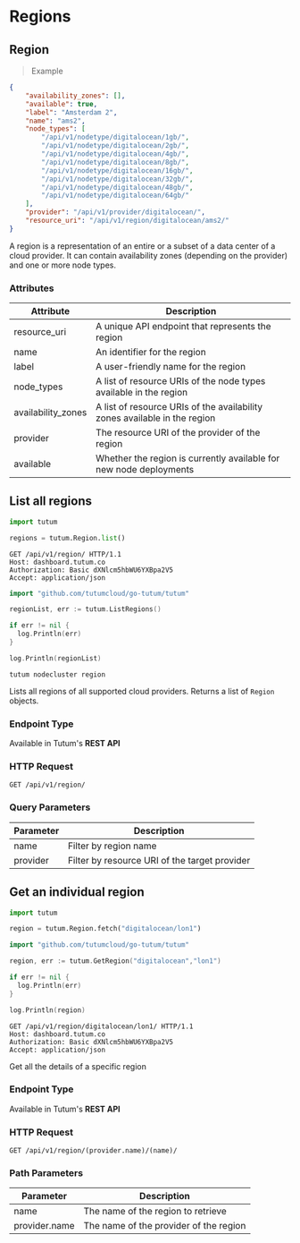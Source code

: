 # Regions

## Region

> Example

```json
{
    "availability_zones": [],
    "available": true,
    "label": "Amsterdam 2",
    "name": "ams2",
    "node_types": [
        "/api/v1/nodetype/digitalocean/1gb/",
        "/api/v1/nodetype/digitalocean/2gb/",
        "/api/v1/nodetype/digitalocean/4gb/",
        "/api/v1/nodetype/digitalocean/8gb/",
        "/api/v1/nodetype/digitalocean/16gb/",
        "/api/v1/nodetype/digitalocean/32gb/",
        "/api/v1/nodetype/digitalocean/48gb/",
        "/api/v1/nodetype/digitalocean/64gb/"
    ],
    "provider": "/api/v1/provider/digitalocean/",
    "resource_uri": "/api/v1/region/digitalocean/ams2/"
}
```

A region is a representation of an entire or a subset of a data center of a cloud provider. It can contain availability zones (depending on the provider) and one or more node types.


### Attributes

Attribute | Description
--------- | -----------
resource_uri | A unique API endpoint that represents the region
name | An identifier for the region
label | A user-friendly name for the region
node_types | A list of resource URIs of the node types available in the region
availability_zones | A list of resource URIs of the availability zones available in the region
provider | The resource URI of the provider of the region
available | Whether the region is currently available for new node deployments


## List all regions

```python
import tutum

regions = tutum.Region.list()
```

```http
GET /api/v1/region/ HTTP/1.1
Host: dashboard.tutum.co
Authorization: Basic dXNlcm5hbWU6YXBpa2V5
Accept: application/json
```

```go
import "github.com/tutumcloud/go-tutum/tutum"

regionList, err := tutum.ListRegions()

if err != nil {
  log.Println(err)
}

log.Println(regionList)
```

```shell
tutum nodecluster region
```

Lists all regions of all supported cloud providers. Returns a list of `Region` objects.

### Endpoint Type

Available in Tutum's **REST API**

### HTTP Request

`GET /api/v1/region/`

### Query Parameters

Parameter | Description
--------- | -----------
name | Filter by region name
provider | Filter by resource URI of the target provider



## Get an individual region

```python
import tutum

region = tutum.Region.fetch("digitalocean/lon1")
```

```go
import "github.com/tutumcloud/go-tutum/tutum"

region, err := tutum.GetRegion("digitalocean","lon1")

if err != nil {
  log.Println(err)
}

log.Println(region)
```

```http
GET /api/v1/region/digitalocean/lon1/ HTTP/1.1
Host: dashboard.tutum.co
Authorization: Basic dXNlcm5hbWU6YXBpa2V5
Accept: application/json
```


Get all the details of a specific region

### Endpoint Type

Available in Tutum's **REST API**

### HTTP Request

`GET /api/v1/region/(provider.name)/(name)/`

### Path Parameters

Parameter | Description
--------- | -----------
name | The name of the region to retrieve
provider.name | The name of the provider of the region
